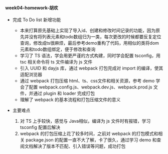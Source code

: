 #### week04-homework-胡欢

- 完成 To Do list 新增功能

  - 本来打算原先基础上实现了导入id、创建和修改时间记录的功能，因为原先并没有将列表元素和todo数组归为一类，每次更改的时候都要反复定位查询，修改成ts很麻烦，最后参考demo重构了代码，用相似的类将dom元素和todo数组绑定，便于修改和查询
  - 学习了 TS 语法，学会用更严谨的方式构建，同时学会配置 tsconfig，用 tsc 相关命令将 ts 文件编译为 js 文件
  - 引入 UUID 和 dayjs 库，通过 webpack 打包完成对 import 的编译，使其适配浏览器
  - 通过 webpack 打包压缩 html、ts、css文件和相关资源，参考 demo 学会了配置 webpack.config.js、webpack.dev.js、webpack.prod.js 文件，并通过 plugin 和 loader 完成打包
  - 理解了 webpack 的基本流程和打包压缩文件的意义

- 主要难点
  1. 对 TS 上手较快，感觉与 Java相似，编译为 js 文件时有报错，学习 tsconfig 配置后解决
  2. webpack 的打包压缩上花了较多时间，之前对 webpack 的打包模式和相关 package.json 的配置一直不大了解，卡了很久，通过学习 demo 和查阅文档解决了版本不匹配、引入错误等问题，成功打包
